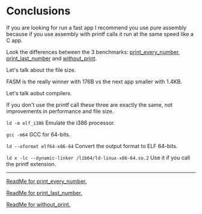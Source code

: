 # Conclusions

If you are looking for run a fast app I recommend you use pure
assembly because if you use assembly with printf calls it run at
the same speed like a C app.


Look the differences between the 3 benchmarks:
[print_every_number](https://github.com/airvzxf/assembly/tree/master/linux/benchmark/fibonacci/print_every_number),
[print_last_number](https://github.com/airvzxf/assembly/blob/master/linux/benchmark/fibonacci/print_last_number)
and
[without_print](https://github.com/airvzxf/assembly/blob/master/linux/benchmark/fibonacci/without_print).


Let's talk about the file size.

FASM is the really winner with 176B vs the next app smaller
with 1.4KB.


Let's talk aobut compilers.

If you don't use the printf call these three are exactly the same,
not improvements in performance and file size.

`ld -m elf_i386` Emulate the i386 processor.

`gcc -m64` GCC for 64-bits.

`ld --oformat elf64-x86-64` Convert the output format to ELF 64-bits.

`ld x -lc --dynamic-linker /lib64/ld-linux-x86-64.so.2` Use it if you call the printf extension.

---

[ReadMe for print_every_number.](https://github.com/airvzxf/assembly/blob/master/linux/benchmark/fibonacci/print_every_number/README.md)

[ReadMe for print_last_number.](https://github.com/airvzxf/assembly/blob/master/linux/benchmark/fibonacci/print_last_number/README.md)

[ReadMe for without_print.](https://github.com/airvzxf/assembly/blob/master/linux/benchmark/fibonacci/without_print/README.md)
